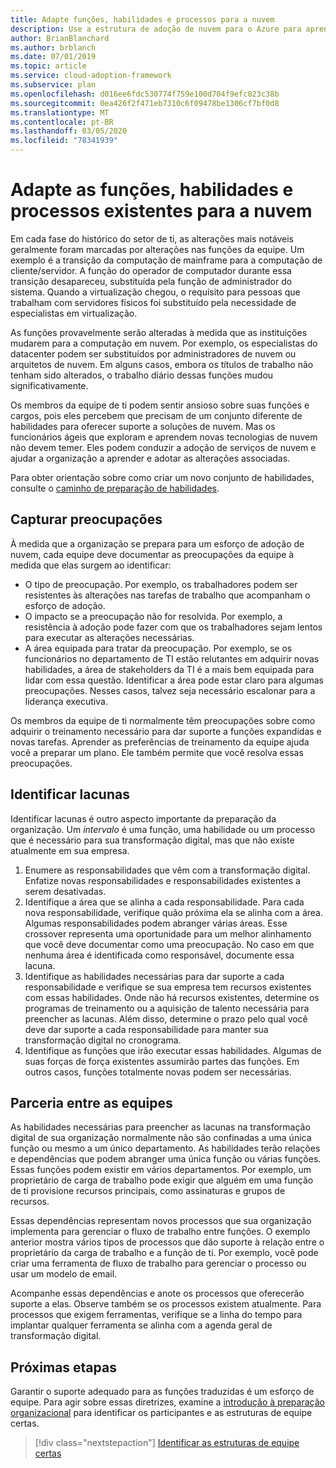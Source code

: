 ```yaml
---
title: Adapte funções, habilidades e processos para a nuvem
description: Use a estrutura de adoção de nuvem para o Azure para aprender a adaptar suas funções, habilidades e processos existentes à medida que sua organização faz a mudança para a computação em nuvem.
author: BrianBlanchard
ms.author: brblanch
ms.date: 07/01/2019
ms.topic: article
ms.service: cloud-adoption-framework
ms.subservice: plan
ms.openlocfilehash: d016ee6fdc530774f759e100d704f9efc023c38b
ms.sourcegitcommit: 0ea426f2f471eb7310c6f09478be1306cf7bf0d8
ms.translationtype: MT
ms.contentlocale: pt-BR
ms.lasthandoff: 03/05/2020
ms.locfileid: "78341939"
---
```

# <a name="adapt-existing-roles-skills-and-processes-for-the-cloud"></a>Adapte as funções, habilidades e processos existentes para a nuvem

Em cada fase do histórico do setor de ti, as alterações mais notáveis geralmente foram marcadas por alterações nas funções da equipe. Um exemplo é a transição da computação de mainframe para a computação de cliente/servidor. A função do operador de computador durante essa transição desapareceu, substituída pela função de administrador do sistema. Quando a virtualização chegou, o requisito para pessoas que trabalham com servidores físicos foi substituído pela necessidade de especialistas em virtualização.

As funções provavelmente serão alteradas à medida que as instituições mudarem para a computação em nuvem. Por exemplo, os especialistas do datacenter podem ser substituídos por administradores de nuvem ou arquitetos de nuvem. Em alguns casos, embora os títulos de trabalho não tenham sido alterados, o trabalho diário dessas funções mudou significativamente.

Os membros da equipe de ti podem sentir ansioso sobre suas funções e cargos, pois eles percebem que precisam de um conjunto diferente de habilidades para oferecer suporte a soluções de nuvem. Mas os funcionários ágeis que exploram e aprendem novas tecnologias de nuvem não devem temer. Eles podem conduzir a adoção de serviços de nuvem e ajudar a organização a aprender e adotar as alterações associadas.

Para obter orientação sobre como criar um novo conjunto de habilidades, consulte o [caminho de preparação de habilidades](./suggested-skills.md).

## <a name="capture-concerns"></a>Capturar preocupações

À medida que a organização se prepara para um esforço de adoção de nuvem, cada equipe deve documentar as preocupações da equipe à medida que elas surgem ao identificar:

- O tipo de preocupação. Por exemplo, os trabalhadores podem ser resistentes às alterações nas tarefas de trabalho que acompanham o esforço de adoção.
- O impacto se a preocupação não for resolvida. Por exemplo, a resistência à adoção pode fazer com que os trabalhadores sejam lentos para executar as alterações necessárias.
- A área equipada para tratar da preocupação. Por exemplo, se os funcionários no departamento de TI estão relutantes em adquirir novas habilidades, a área de stakeholders da TI é a mais bem equipada para lidar com essa questão. Identificar a área pode estar claro para algumas preocupações. Nesses casos, talvez seja necessário escalonar para a liderança executiva.

Os membros da equipe de ti normalmente têm preocupações sobre como adquirir o treinamento necessário para dar suporte a funções expandidas e novas tarefas. Aprender as preferências de treinamento da equipe ajuda você a preparar um plano. Ele também permite que você resolva essas preocupações.

## <a name="identify-gaps"></a>Identificar lacunas

Identificar lacunas é outro aspecto importante da preparação da organização. Um _intervalo_ é uma função, uma habilidade ou um processo que é necessário para sua transformação digital, mas que não existe atualmente em sua empresa.

1. Enumere as responsabilidades que vêm com a transformação digital. Enfatize novas responsabilidades e responsabilidades existentes a serem desativadas.
1. Identifique a área que se alinha a cada responsabilidade. Para cada nova responsabilidade, verifique quão próxima ela se alinha com a área. Algumas responsabilidades podem abranger várias áreas. Esse crossover representa uma oportunidade para um melhor alinhamento que você deve documentar como uma preocupação. No caso em que nenhuma área é identificada como responsável, documente essa lacuna.
1. Identifique as habilidades necessárias para dar suporte a cada responsabilidade e verifique se sua empresa tem recursos existentes com essas habilidades. Onde não há recursos existentes, determine os programas de treinamento ou a aquisição de talento necessária para preencher as lacunas. Além disso, determine o prazo pelo qual você deve dar suporte a cada responsabilidade para manter sua transformação digital no cronograma.
1. Identifique as funções que irão executar essas habilidades. Algumas de suas forças de força existentes assumirão partes das funções. Em outros casos, funções totalmente novas podem ser necessárias.

## <a name="partner-across-teams"></a>Parceria entre as equipes

As habilidades necessárias para preencher as lacunas na transformação digital de sua organização normalmente não são confinadas a uma única função ou mesmo a um único departamento. As habilidades terão relações e dependências que podem abranger uma única função ou várias funções. Essas funções podem existir em vários departamentos. Por exemplo, um proprietário de carga de trabalho pode exigir que alguém em uma função de ti provisione recursos principais, como assinaturas e grupos de recursos.

Essas dependências representam novos processos que sua organização implementa para gerenciar o fluxo de trabalho entre funções. O exemplo anterior mostra vários tipos de processos que dão suporte à relação entre o proprietário da carga de trabalho e a função de ti. Por exemplo, você pode criar uma ferramenta de fluxo de trabalho para gerenciar o processo ou usar um modelo de email.

Acompanhe essas dependências e anote os processos que oferecerão suporte a elas. Observe também se os processos existem atualmente. Para processos que exigem ferramentas, verifique se a linha do tempo para implantar qualquer ferramenta se alinha com a agenda geral de transformação digital.

## <a name="next-steps"></a>Próximas etapas

Garantir o suporte adequado para as funções traduzidas é um esforço de equipe. Para agir sobre essas diretrizes, examine a [introdução à preparação organizacional](../organize/index.md) para identificar os participantes e as estruturas de equipe certas.

> [!div class="nextstepaction"]
> [Identificar as estruturas de equipe certas](../organize/index.md)
